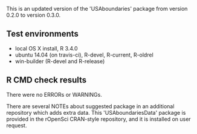 This is an updated version of the 'USAboundaries' package from version 0.2.0 to version 0.3.0. 

## Test environments

* local OS X install, R 3.4.0
* ubuntu 14.04 (on travis-ci), R-devel, R-current, R-oldrel 
* win-builder (R-devel and R-release)

## R CMD check results

There were no ERRORs or WARNINGs.

There are several NOTEs about suggested package in an additional repository which adds extra data. This 'USAboundariesData' package is provided in the rOpenSci CRAN-style repository, and it is installed on user request.

